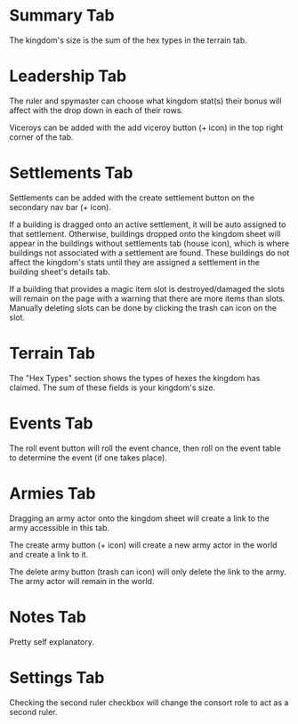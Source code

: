 # Summary Tab

The kingdom's size is the sum of the hex types in the terrain tab.

# Leadership Tab

The ruler and spymaster can choose what kingdom stat(s) their bonus will affect with the drop down in each of their rows.

Viceroys can be added with the add viceroy button (+ icon) in the top right corner of the tab.

# Settlements Tab

Settlements can be added with the create settlement button on the secondary nav bar (+ icon).

If a building is dragged onto an active settlement, it will be auto assigned to that settlement. Otherwise, buildings dropped onto the kingdom sheet will appear in the buildings without settlements tab (house icon), which is where buildings not associated with a settlement are found. These buildings do not affect the kingdom's stats until they are assigned a settlement in the building sheet's details tab.

If a building that provides a magic item slot is destroyed/damaged the slots will remain on the page with a warning that there are more items than slots. Manually deleting slots can be done by clicking the trash can icon on the slot.

# Terrain Tab

The "Hex Types" section shows the types of hexes the kingdom has claimed. The sum of these fields is your kingdom's size.

# Events Tab

The roll event button will roll the event chance, then roll on the event table to determine the event (if one takes place).

# Armies Tab

Dragging an army actor onto the kingdom sheet will create a link to the army accessible in this tab.

The create army button (+ icon) will create a new army actor in the world and create a link to it.

The delete army button (trash can icon) will only delete the link to the army. The army actor will remain in the world.

# Notes Tab

Pretty self explanatory.

# Settings Tab

Checking the second ruler checkbox will change the consort role to act as a second ruler.
